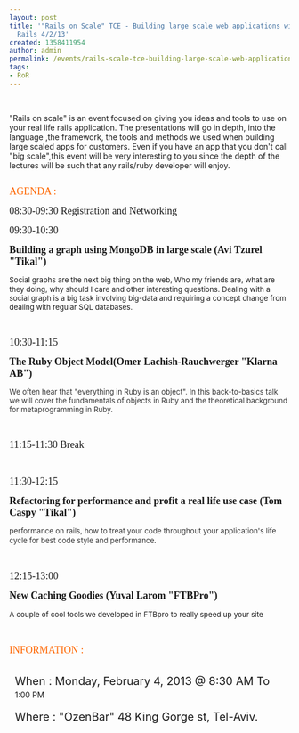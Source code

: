 ```yaml
---
layout: post
title: '"Rails on Scale" TCE - Building large scale web applications with Ruby on
  Rails 4/2/13'
created: 1358411954
author: admin
permalink: /events/rails-scale-tce-building-large-scale-web-applications-ruby-rails-4213
tags:
- RoR
---
```

<p>&nbsp;</p>
<p>&quot;Rails on scale&quot; is an event focused on giving you ideas and tools to use on your real life rails application. The presentations will go in depth, into the language ,the framework, the tools and methods we used when building large scaled apps for customers. Even if you have an app that you don&#39;t call &quot;big scale&quot;,this event will be very interesting to you since the depth of the lectures will be such that any rails/ruby developer will enjoy.&nbsp;</p>
<p><strong style="font-family: Verdana; font-size: x-large;"><a href="http://meetup.tikalk.com/events/97046132/"><img alt="" src="http://www.tikalk.com/files/upload/1/meetup_0.png" /></a></strong></p>
<p><span style="color: rgb(255, 102, 0);"><span style="font-size: large;"><span style="font-family: Verdana;">AGENDA :</span></span></span></p>
<p><span style="font-family: Verdana;"><span style="font-size: large;">08:30-09:30 Registration and Networking</span></span></p>
<p><span style="font-family: Verdana;"><span style="font-size: large;">09:30-10:30 </span></span></p>
<p><span style="font-family: Verdana;"><span style="font-size: large;"><strong>Building a graph using MongoDB in large scale (Avi Tzurel &quot;Tikal&quot;)</strong></span></span></p>
<p><span style="font-size: small;">Social graphs are the next big thing on the web, Who my friends are, what are they doing, why should I care and other interesting questions.</span>&nbsp;<span style="font-size: small;">Dealing with a social graph is a big task involving big-data and requiring a concept change from dealing with regular SQL databases.</span></p>
<p>&nbsp;</p>
<p><span style="font-family: Verdana;"><span style="font-size: large;">10:30-11:15 </span></span></p>
<p><span style="font-family: Verdana;"><span style="font-size: large;"><strong>The Ruby Object Model(Omer Lachish-Rauchwerger &quot;Klarna AB&quot;)</strong></span></span></p>
<p><span style="color: rgb(51, 51, 51); font-size: small;">We often hear that &quot;everything in Ruby is an object&quot;. In this back-to-basics talk we will cover the fundamentals of objects in Ruby and the theoretical background for metaprogramming in Ruby.</span></p>
<p>&nbsp;</p>
<p><span style="font-family: Verdana;"><span style="font-size: large;">11:15-11:30 Break</span></span></p>
<p>&nbsp;</p>
<p><span style="font-family: Verdana;"><span style="font-size: large;">11:30-12:15 </span></span></p>
<p><span style="font-family: Verdana;"><span style="font-size: large;"><strong>Refactoring for performance and profit a real life use case (Tom Caspy &quot;Tikal&quot;) </strong></span></span></p>
<p><span style="color: rgb(51, 51, 51); font-size: small;">performance on rails, how to treat your code throughout your application&#39;s life cycle for best code style and performance</span><em style="color: rgb(51, 51, 51); font-size: medium; font-family: Verdana;">.</em></p>
<p>&nbsp;</p>
<p><span style="font-family: Verdana;"><span style="font-size: large;">12:15-13:00 </span></span></p>
<p><font face="Verdana" size="4"><b>New Caching Goodies</b></font><strong style="font-family: Verdana;"><span style="font-size: large;"> (Yuval Larom &quot;FTBPro&quot;)</span></strong></p>
<p><span style="font-size: small;">A couple of cool tools we developed in FTBpro to really speed up your site</span><em style="color: rgb(51, 51, 51); font-size: medium;"><span style="font-family: Verdana;">&nbsp;</span></em></p>
<p>&nbsp;</p>
<p><span style="font-size: large;"><span style="color: rgb(255, 102, 0);"><span style="font-family: Verdana;">INFORMATION :</span></span></span></p>
<div class="figureset">
	<div class="clearfix figureset-description" id="event-when-display" style="display: table-cell; vertical-align: top; width: auto; padding-left: 10px; text-transform: capitalize;">
		<p class="headline" style="margin-bottom: 0.25em; font-family: inherit; font-size: 20px; line-height: 22px;">When : Monday, February 4, 2013 @&nbsp;8:30 AM To&nbsp;</p>
		<time id="event-end-time" style="display: inline; font-family: inherit;">
			1:00 PM</time>
	</div>
</div>
<div class="figureset">
	<div class="clearfix figureset-description" id="event-where-display" itemprop="location" itemscope="" itemtype="http://schema.org/Place" style="display: table-cell; vertical-align: top; width: auto; padding-left: 10px;">
		<p class="headline" itemprop="name" style="margin-bottom: 0.25em; font-family: inherit; font-size: 20px; line-height: 22px;">Where : &quot;OzenBar&quot; 48 King Gorge st, Tel-Aviv.<span style="line-height: 21px; color: rgb(136, 136, 136); font-family: inherit;">&nbsp;</span></p>
	</div>
</div>
<p>&nbsp;</p>
